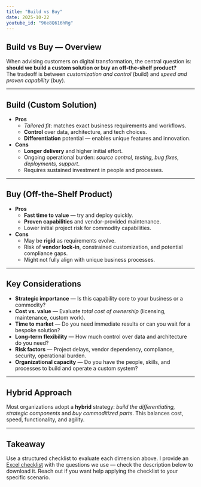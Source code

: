 ```yaml
---
title: "Build vs Buy"
date: 2025-10-22
youtube_id: "96e8Q616hRg"
---
```


## Build vs Buy — Overview

When advising customers on digital transformation, the central question is: **should we build a custom solution or buy an off‑the‑shelf product?**  
The tradeoff is between *customization and control* (build) and *speed and proven capability* (buy).

---

## Build (Custom Solution)
- **Pros**
    - *Tailored fit*: matches exact business requirements and workflows.
    - **Control** over data, architecture, and tech choices.
    - **Differentiation** potential — enables unique features and innovation.
- **Cons**
    - **Longer delivery** and higher initial effort.
    - Ongoing operational burden: *source control, testing, bug fixes, deployments, support*.
    - Requires sustained investment in people and processes.

---

## Buy (Off‑the‑Shelf Product)
- **Pros**
    - **Fast time to value** — try and deploy quickly.
    - **Proven capabilities** and vendor-provided maintenance.
    - Lower initial project risk for commodity capabilities.
- **Cons**
    - May be **rigid** as requirements evolve.
    - Risk of **vendor lock‑in**, constrained customization, and potential compliance gaps.
    - Might not fully align with unique business processes.

---

## Key Considerations
- **Strategic importance** — Is this capability core to your business or a commodity?
- **Cost vs. value** — Evaluate *total cost of ownership* (licensing, maintenance, custom work).
- **Time to market** — Do you need immediate results or can you wait for a bespoke solution?
- **Long‑term flexibility** — How much control over data and architecture do you need?
- **Risk factors** — Project delays, vendor dependency, compliance, security, operational burden.
- **Organizational capacity** — Do you have the people, skills, and processes to build and operate a custom system?

---

## Hybrid Approach
Most organizations adopt a **hybrid** strategy: *build the differentiating, strategic components* and *buy commoditized parts*. This balances cost, speed, functionality, and agility.

---

## Takeaway
Use a structured checklist to evaluate each dimension above. I provide an <a href="https://docs.google.com/spreadsheets/d/19fAW-0sDqdky_EUKGTvvgnxoN43O9_YN/edit?usp=sharing&ouid=114097697284288872054&rtpof=true&sd=true" target="_blank" rel="noopener noreferrer">Excel checklist</a> with the questions we use — check the description below to download it. Reach out if you want help applying the checklist to your specific scenario.

